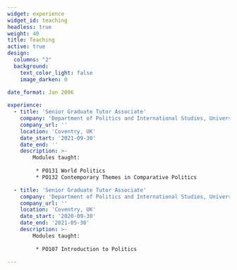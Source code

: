 ```yaml
---
widget: experience
widget_id: teaching
headless: true
weight: 40
title: Teaching
active: true
design:
  columns: "2"
  background:
    text_color_light: false
    image_darken: 0
    
date_format: Jan 2006

experience:
  - title: 'Senior Graduate Tutor Associate'
    company: 'Department of Politics and International Studies, University of Warwick'
    company_url: ''
    location: 'Coventry, UK'
    date_start: '2021-09-30'
    date_end: ''
    description: >-
        Modules taught:
       
         * PO131 World Politics
         * PO132 Contemporary Themes in Comparative Politics

  - title: 'Senior Graduate Tutor Associate'
    company: 'Department of Politics and International Studies, University of Warwick'
    company_url: ''
    location: 'Coventry, UK'
    date_start: '2020-09-30'
    date_end: '2021-05-30'
    description: >-
        Modules taught:
       
         * PO107 Introduction to Politics
      
---
```

